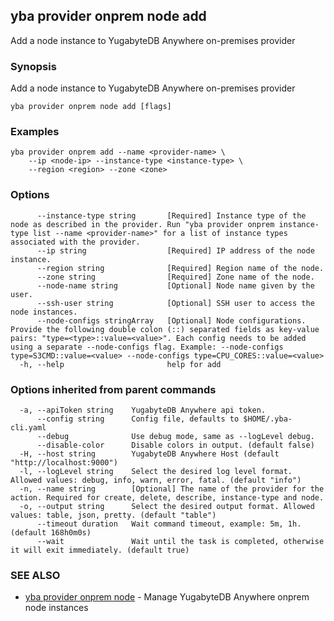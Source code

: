 ## yba provider onprem node add

Add a node instance to YugabyteDB Anywhere on-premises provider

### Synopsis

Add a node instance to YugabyteDB Anywhere on-premises provider

```
yba provider onprem node add [flags]
```

### Examples

```
yba provider onprem add --name <provider-name> \
	--ip <node-ip> --instance-type <instance-type> \
	--region <region> --zone <zone>
```

### Options

```
      --instance-type string       [Required] Instance type of the node as described in the provider. Run "yba provider onprem instance-type list --name <provider-name>" for a list of instance types associated with the provider.
      --ip string                  [Required] IP address of the node instance.
      --region string              [Required] Region name of the node.
      --zone string                [Required] Zone name of the node.
      --node-name string           [Optional] Node name given by the user.
      --ssh-user string            [Optional] SSH user to access the node instances.
      --node-configs stringArray   [Optional] Node configurations. Provide the following double colon (::) separated fields as key-value pairs: "type=<type>::value=<value>". Each config needs to be added using a separate --node-configs flag. Example: --node-configs type=S3CMD::value=<value> --node-configs type=CPU_CORES::value=<value>
  -h, --help                       help for add
```

### Options inherited from parent commands

```
  -a, --apiToken string    YugabyteDB Anywhere api token.
      --config string      Config file, defaults to $HOME/.yba-cli.yaml
      --debug              Use debug mode, same as --logLevel debug.
      --disable-color      Disable colors in output. (default false)
  -H, --host string        YugabyteDB Anywhere Host (default "http://localhost:9000")
  -l, --logLevel string    Select the desired log level format. Allowed values: debug, info, warn, error, fatal. (default "info")
  -n, --name string        [Optional] The name of the provider for the action. Required for create, delete, describe, instance-type and node.
  -o, --output string      Select the desired output format. Allowed values: table, json, pretty. (default "table")
      --timeout duration   Wait command timeout, example: 5m, 1h. (default 168h0m0s)
      --wait               Wait until the task is completed, otherwise it will exit immediately. (default true)
```

### SEE ALSO

* [yba provider onprem node](yba_provider_onprem_node.md)	 - Manage YugabyteDB Anywhere onprem node instances

